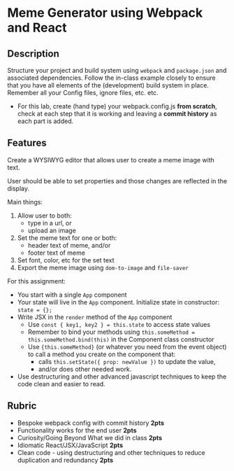 Meme Generator using Webpack and React
 ===
 
 ## Description
 
Structure your project and build system using `webpack` and `package.json` and associated dependencies. Follow the in-class example closely to ensure that you have all elements of the (development) build system in place. Remember all your Config files, ignore files, etc. etc.

* For this lab, create (hand type) your webpack.config.js **from scratch**, check at each step that it is working and
leaving a **commit history** as each part is added.

## Features

Create a WYSIWYG editor that allows user to create a meme image with text.

User should be able to set properties and those changes are reflected in the display.

Main things:
1. Allow user to both:
   - type in a url, or
   - upload an image
2. Set the meme text for one or both:
   - header text of meme, and/or
   - footer text of meme
3. Set font, color, etc for the set text
4. Export the meme image using `dom-to-image` and `file-saver`
 
For this assignment:
 
* You start with a single `App` component
* Your state will live in the `App` component. Initialize state in constructor: `state = {};`
* Write JSX in the `render` method of the `App` component
    * Use `const { key1, key2 } = this.state` to access state values
    * Remember to bind your methods using `this.someMethod = this.someMethod.bind(this)` in the Component class
    constructor
    * Use `{this.someMethod}` (or whatever you need from the event object) to call
    a method you create on the component that:
        * calls `this.setState({ prop: newValue })` to update the value,
        * and/or does other needed work. 
* Use destructuring and other advanced javascript techniques to keep the code clean and easier to read.
  
## Rubric
  
* Bespoke webpack config with commit history **2pts**
* Functionality works for the end user **2pts**
* Curiosity/Going Beyond What we did in class **2pts**
* Idiomatic React/JSX/JavaScript **2pts**
* Clean code - using destructuring and other techniques to reduce duplication and redundancy **2pts**
